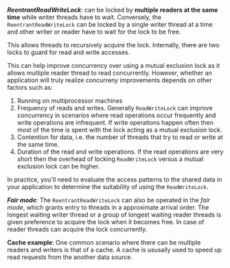 **_ReentrantReadWriteLock_**: can be locked by **multiple readers at the same time** while writer threads have to wait. Conversely, the `ReentrantReadWriteLock` can be locked by a single writer thread at a time and other writer or reader have to wait for the lock to be free.

This allows threads to recursively acquire the lock. Internally, there are two locks to guard for read and write accesses.

This can help improve concurrency over using a mutual exclusion lock as it allows multiple reader thread to read concurrently. However, whether an application will truly realize concurreny improvements depends on other factors such as:
1. Running on multiprocessor machines
2. Frequency of reads and writes. Generally `ReadWriteLock` can improve concurrency in scenarios where read operations occur frequently and write operations are infrequent. If write operations happen often then most of the time is spent with the lock acting as a mutual exclusion lock.
3. Contention for data, i.e. the number of threads that try to read or write at the same time.
4. Duration of the read and write operations. If the read operations are very short then the overhead of locking `ReadWriteLock` versus a mutual exclusion lock can be higher.

In practice, you'll need to evaluate the access patterns to the shared data in your application to determine the suitability of using the `ReadWriteLock`.

**_Fair mode_**: The `ReentrantReadWriteLock` can also be operated in the _fair mode_, which grants entry to threads in a approximate arrival order. The longest waiting writer thread or a group of longest waiting reader threads is given preference to acquire the lock when it becomes free. In case of reader threads can acquire the lock concurrently.

**Cache example**: One common scenario where there can be multiple readers and writers is that of a cache. A cache is ususally used to speed up read requests from the another data source.
